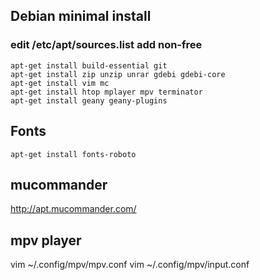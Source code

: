 ## Debian minimal install

### edit /etc/apt/sources.list add non-free

```console
apt-get install build-essential git
apt-get install zip unzip unrar gdebi gdebi-core
apt-get install vim mc
apt-get install htop mplayer mpv terminator
apt-get install geany geany-plugins
```

## Fonts
```console
apt-get install fonts-roboto
```

## mucommander
http://apt.mucommander.com/

## mpv player
vim ~/.config/mpv/mpv.conf
vim ~/.config/mpv/input.conf


